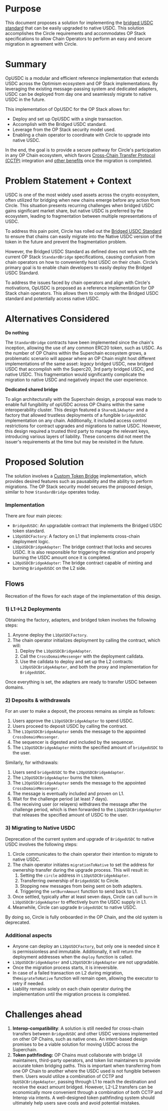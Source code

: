 # Purpose

This document proposes a solution for implementing the [bridged USDC standard](https://www.circle.com/blog/bridged-usdc-standard) that can be easily upgraded to native USDC. This solution accomplishes the Circle requirements and accommodates OP Stack specifications to allow Chain Operators to perform an easy and secure migration in agreement with Circle.

# Summary

OpUSDC is a modular and efficient reference implementation that extends USDC across the Optimism ecosystem and OP Stack implementations. By leveraging the existing message-passing system and dedicated adapters, USDC can be deployed from day one and seamlessly migrate to native USDC in the future.

This implementation of OpUSDC for the OP Stack allows for:

- Deploy and set up OpUSDC with a single transaction.
- Accomplish with the Bridged USDC standard.
- Leverage from the OP Stack security model used.
- Enabling a chain operator to coordinate with Circle to upgrade into native USDC.

In the end, the goal is to provide a secure pathway for Circle's participation in any OP Chain ecosystem, which favors [Cross-Chain Transfer Protocol (CCTP)](https://developers.circle.com/stablecoins/docs/cctp-getting-started) integration and [other benefits](https://www.circle.com/blog/bridged-usdc-standard) once the migration is completed.

# Problem Statement + Context

USDC is one of the most widely used assets across the crypto ecosystem, often utilized for bridging when new chains emerge before any action from Circle. This situation presents recurring challenges when bridged USDC gains significant market share, but native USDC is preferred by the ecosystem, leading to fragmentation between multiple representations of USDC.

To address this pain point, Circle has rolled out the [Bridged USDC Standard](https://www.circle.com/blog/bridged-usdc-standard) to ensure that chains can easily migrate into the Native USDC version of the token in the future and prevent the fragmentation problem.

However, the Bridged USDC Standard as defined does not work with the current OP Stack `StandardBridge` specifications, causing confusion from chain operators on how to conveniently host USDC on their chain. Circle’s primary goal is to enable chain developers to easily deploy the Bridged USDC Standard. 

To address the issues faced by chain operators and align with Circle's motivations, OpUSDC is proposed as a reference implementation for OP Stack chain operators. This allows them to comply with the Bridged USDC standard and potentially access native USDC.

# Alternatives Considered

**Do nothing**

The `StandardBridge` contracts have been implemented since the chain's inception, allowing the use of any common ERC20 token, such as USDC. As the number of OP Chains within the Superchain ecosystem grows, a problematic scenario will appear where an OP Chain might host different implementations of the same asset: *legacy* bridged USDC, new bridged USDC that accomplish with the Superc20, 3rd party bridged USDC, and native USDC. This fragmentation would significantly complicate the migration to native USDC and negatively impact the user experience.

**Dedicated shared bridge**

To align architecturally with the Superchain design, a proposal was made to enable full fungibility of opUSDC across OP Chains within the same interoperability cluster. This design featured a `SharedL1Adapter` and a factory that allowed trustless deployments of a fungible `bridgedUSDC` implementation on any chain. Additionally, it included access control restrictions for contract upgrades and migrations to native USDC. However, this design required a trusted third party to manage the relevant keys, introducing various layers of liability. These concerns did not meet the issuer's requirements at the time but may be revisited in the future.

# Proposed Solution

The solution involves a [Custom Token Bridge](https://docs.optimism.io/builders/app-developers/bridging/custom-bridge) implementation, which provides desired features such as pausability and the ability to perform migrations. The OP Stack security model secures the proposed design, similar to how `StandardBridge` operates today.

### Implementation

There are four main pieces:

- `BridgedUSDC`: An upgradable contract that implements the Bridged USDC token standard.
- `L1OpUSDCFactory`: A factory on L1 that implements cross-chain deployment logic.
- `L1OpUSDCBridgeAdapter`: The bridge contract that locks and secures USDC. It is also responsible for triggering the migration and properly burning the USDC amount once it is completed.
- `L2OpUSDCBridgeAdapter`: The bridge contract capable of minting and burning `BridgedUSDC` on the L2 side.

## Flows

Recreation of the flows for each stage of the implementation of this design.

### 1) L1→L2 Deployments

Obtaining the factory, adapters, and bridged token involves the following steps:

1. Anyone deploy the `L1OpUSDCFactory`. 
2. The chain operator initializes deployment by calling the contract, which will:
    1. Deploy the `L1OpUSDCBridgeAdapter`.
    2. Call the `CrossDomainMessenger` with the deployment calldata.
    3. Use the calldata to deploy and set up the L2 contracts: `L2OpUSDCBridgeAdapter`, and both the proxy and implementation for `BridgedUSDC`.

Once everything is set, the adapters are ready to transfer USDC between domains.

### 2) Deposits & withdrawals

For an user to make a deposit, the process remains as simple as follows:

1. Users approve the `L1OpUSDCBridgeAdapter` to spend USDC.
2. Users proceed to deposit USDC by calling the contract.
3. The `L1OpUSDCBridgeAdapter` sends the message to the appointed `CrossDomainMessenger`.
4. The sequencer is digested and included by the sequencer.
5. The `L1OpUSDCBridgeAdapter` mints the specified amount of `bridgedUSDC` to the user.

Similarly, for withdrawals:

1. Users send `bridgedUSDC` to the `L2OpUSDCBridgeAdapter`.
2. The `L2OpUSDCBridgeAdapter` burns the token.
3. The `L2OpUSDCBridgeAdapter` sends the message to the appointed `CrossDomainMessenger`.
4. The message is eventually included and proven on L1.
5. Wait for the challenge period (at least 7 days).
6. The receiving user (or relayers) withdraws the message after the challenge period, which is then forwarded to the `L1OpUSDCBridgeAdapter` that releases the specified amount of USDC to the user.

### 3) Migrating to Native USDC

Deprecation of the current system and upgrade of `BridgedUSDC` to native USDC involves the following steps:

1. Circle communicates to the chain operator their intention to migrate to native USDC.
2. The chain operator initiates `migrationToNative` to set the address for ownership transfer during the upgrade process. This will result in:
    1. Setting the `circle` address in `L1OpUSDCBridgeAdapter`.
    2. Transferring ownership of `BridgedUSDC` to Circle.
    3. Stopping new messages from being sent on both adapters.
    4. Triggering the `setBurnAmount` function to send back to L1. 
3. Once settled, typically after at least seven days, Circle can call `burn` in `L1OpUSDCBridgeAdapter` to effectively burn the USDC supply in L1.
4. Meanwhile, Circle can upgrade `BridgedUSDC` to native USDC.

By doing so, Circle is fully onboarded in the OP Chain, and the old system is deprecated.

### **Additional aspects**

- Anyone can deploy an `L1OpUSDCFactory`, but only one is needed since it is permissionless and immutable. Additionally, it will return the deployment addresses when the `deploy` function is called.
- `L1OpUSDCBridgeAdapter` and `L2OpUSDCBridgeAdapter` are not upgradable.
- Once the migration process starts, it is irreversible.
- In case of a failed transaction on L2 during migration, the`migrateToNative` function will remain open, allowing the executor to retry if needed.
- Liability remains solely on each chain operator during the implementation until the migration process is completed.

# Challenges ahead

1. **Interop-compatibility**: A solution is still needed for cross-chain transfers between `BridgedUSDC` and other USDC versions implemented on other OP Chains, such as native ones. An intent-based design promises to be a viable solution for moving USDC across the Superchain.
2. **Token pathfinding:** OP Chains must collaborate with bridge UI maintainers, third-party operators, and token list maintainers to provide accurate token bridging paths. This is important when transferring from one OP Chain to another where the USDC used is not fungible between them. Users would utilize a combination of CCTP and `OpUSDCBridgeAdapter`, passing through L1 to reach the destination and receive the exact amount bridged. However, L2-L2 transfers can be economically more convenient through a combination of both CCTP and Interop via intents. A well-designed token pathfinding system should ultimately help users save costs and avoid potential mistakes.